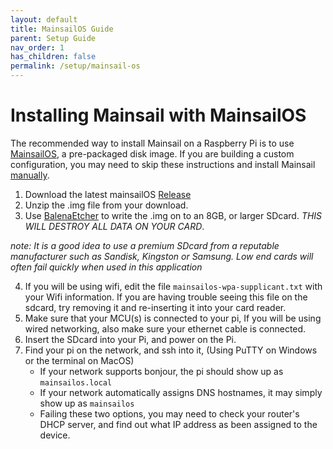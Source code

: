 ```yaml
---
layout: default
title: MainsailOS Guide
parent: Setup Guide
nav_order: 1
has_children: false
permalink: /setup/mainsail-os
---
```

# Installing Mainsail with MainsailOS

The recommended way to install Mainsail on a Raspberry Pi is to use [MainsailOS](https://github.com/raymondh2/MainsailOS),
a pre-packaged disk image. If you are building a custom configuration, you may need to skip
these instructions and install Mainsail [manually](manual-setup/index.md).

1. Download the latest mainsailOS  [Release](https://github.com/raymondh2/MainsailOS/releases)
2. Unzip the .img file from your download.
3. Use [BalenaEtcher](https://www.balena.io/etcher/) to write the .img on to an 8GB, or larger SDcard.  *THIS WILL DESTROY ALL DATA ON YOUR CARD*.

_note: It is a good idea to use a premium SDcard from a reputable manufacturer such as Sandisk, Kingston or Samsung. Low end cards will often fail quickly when used in this application_

4. If you will be using wifi, edit the file `mainsailos-wpa-supplicant.txt` with your Wifi information. If you are having trouble seeing this file on the sdcard, try removing it and re-inserting it into your card reader.
5. Make sure that your MCU(s) is connected to your pi, If you will be using wired networking, also make sure your ethernet cable is connected.
5. Insert the SDcard into your Pi, and power on the Pi.
6. Find your pi on the network, and ssh into it, (Using PuTTY on Windows or the terminal on MacOS)
    * If your network supports bonjour, the pi should show up as `mainsailos.local`
    * If your network automatically assigns DNS hostnames, it may simply show up as `mainsailos`
    * Failing these two options, you may need to check your router's DHCP server, and find out what IP address as been assigned to the device.